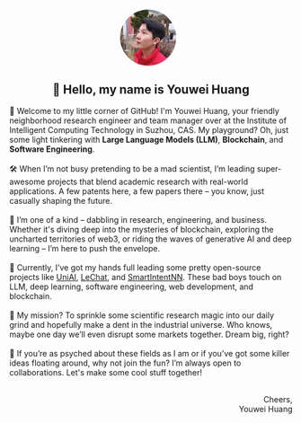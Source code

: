 <h1 align="center" style="border: none">
<img style="border-radius:100%;margin-right:10px" src="./img/ava.jpg" align="center" width=100/>
</h1>

<h2 align="center" style="border: none">🤗 Hello, my name is Youwei Huang</h2>

🌟 Welcome to my little corner of GitHub! I'm Youwei Huang, your friendly neighborhood research engineer and team manager over at the Institute of Intelligent Computing Technology in Suzhou, CAS. My playground? Oh, just some light tinkering with <b>Large Language Models (LLM)</b>, <b>Blockchain</b>, and <b>Software Engineering</b>.
<br><br>
🛠️ When I’m not busy pretending to be a mad scientist, I’m leading super-awesome projects that blend academic research with real-world applications. A few patents here, a few papers there – you know, just casually shaping the future.
<br><br>
🔬 I’m one of a kind – dabbling in research, engineering, and business. Whether it's diving deep into the mysteries of blockchain, exploring the uncharted territories of web3, or riding the waves of generative AI and deep learning – I’m here to push the envelope.
<br><br>
💼 Currently, I’ve got my hands full leading some pretty open-source projects like [UniAI](https://github.com/orgs/uniai-lab/repositories), [LeChat](https://lechat.cas-ll.cn), and [SmartIntentNN](https://github.com/web3se-lab/web3-sekit). These bad boys touch on LLM, deep learning, software engineering, web development, and blockchain.
<br><br>
🚀 My mission? To sprinkle some scientific research magic into our daily grind and hopefully make a dent in the industrial universe. Who knows, maybe one day we’ll even disrupt some markets together. Dream big, right?
<br><br>
🤝 If you’re as psyched about these fields as I am or if you’ve got some killer ideas floating around, why not join the fun? I’m always open to collaborations. Let's make some cool stuff together!
<br><br>

<p align="right">
Cheers,</br>Youwei Huang
</p>
